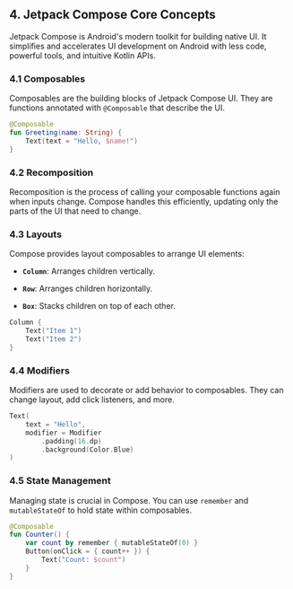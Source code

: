 ## 4. Jetpack Compose Core Concepts

Jetpack Compose is Android's modern toolkit for building native UI. It simplifies and accelerates UI development on Android with less code, powerful tools, and intuitive Kotlin APIs.

### 4.1 Composables

Composables are the building blocks of Jetpack Compose UI. They are functions annotated with `@Composable` that describe the UI.


```kotlin
@Composable
fun Greeting(name: String) {
    Text(text = "Hello, $name!")
}
```


### 4.2 Recomposition

Recomposition is the process of calling your composable functions again when inputs change. Compose handles this efficiently, updating only the parts of the UI that need to change.

### 4.3 Layouts

Compose provides layout composables to arrange UI elements:

- **`Column`**: Arranges children vertically.

- **`Row`**: Arranges children horizontally.

- **`Box`**: Stacks children on top of each other.


```kotlin
Column {
    Text("Item 1")
    Text("Item 2")
}
```


### 4.4 Modifiers

Modifiers are used to decorate or add behavior to composables. They can change layout, add click listeners, and more.


```kotlin
Text(
    text = "Hello",
    modifier = Modifier
        .padding(16.dp)
        .background(Color.Blue)
)
```


### 4.5 State Management

Managing state is crucial in Compose. You can use `remember` and `mutableStateOf` to hold state within composables.


```kotlin
@Composable
fun Counter() {
    var count by remember { mutableStateOf(0) }
    Button(onClick = { count++ }) {
        Text("Count: $count")
    }
}
```
